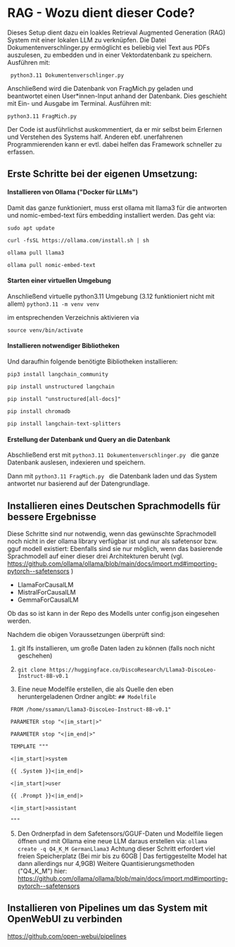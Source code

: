 # RAG - Wozu dient dieser Code?
Dieses Setup dient dazu ein loakles Retrieval Augmented Generation (RAG) System mit einer lokalen LLM zu verknüpfen. Die Datei Dokumentenverschlinger.py ermöglicht es beliebig viel Text aus PDFs auszulesen, zu embedden und in einer Vektordatenbank zu speichern. Ausführen mit:

``` python3.11 Dokumentenverschlinger.py```

Anschließend wird die Datenbank von FragMich.py geladen und beantwortet einen User*innen-Input anhand der Datenbank. Dies geschieht mit Ein- und Ausgabe im Terminal. Ausführen mit:

``` python3.11 FragMich.py ``` 

Der Code ist ausführlichst auskommentiert, da er mir selbst beim Erlernen und Verstehen des Systems half. Anderen ebf. unerfahrenen Programmierenden kann er evtl. dabei helfen das Framework schneller zu erfassen.


## Erste Schritte bei der eigenen Umsetzung:
#### Installieren von Ollama ("Docker für LLMs")
Damit das ganze funktioniert, muss erst ollama mit llama3 für die antworten und nomic-embed-text fürs embedding installiert werden. Das geht via:

```sudo apt update```

```curl -fsSL https://ollama.com/install.sh | sh```

```ollama pull llama3```

```ollama pull nomic-embed-text```

#### Starten einer virtuellen Umgebung
Anschließend virtuelle python3.11 Umgebung (3.12 funktioniert nicht mit allem)
```python3.11 -m venv venv```

im entsprechenden Verzeichnis aktivieren via

```source venv/bin/activate```

#### Installieren notwendiger Bibliotheken
Und daraufhin folgende benötigte Bibliotheken installieren:

```pip3 install langchain_community```

```pip install unstructured langchain```

```pip install "unstructured[all-docs]"```

```pip install chromadb```

```pip install langchain-text-splitters```

#### Erstellung der Datenbank und Query an die Datenbank
Abschließend erst mit 
```python3.11 Dokumentenverschlinger.py ```
die ganze Datenbank auslesen, indexieren und speichern. 

Dann mit
```python3.11 FragMich.py ```
die Datenbank laden und das System antwortet nur basierend auf der Datengrundlage.



## Installieren eines Deutschen Sprachmodells für bessere Ergebnisse 

Diese Schritte sind nur notwendig, wenn das gewünschte Sprachmodell noch nicht in der ollama library verfügbar ist und nur als safetensor bzw. gguf modell existiert:
Ebenfalls sind sie nur möglich, wenn das basierende Sprachmodell auf einer dieser drei Architekturen beruht (vgl. https://github.com/ollama/ollama/blob/main/docs/import.md#importing-pytorch--safetensors )
- LlamaForCausalLM
- MistralForCausalLM
- GemmaForCausalLM 

Ob das so ist kann in der Repo des Modells unter config.json eingesehen werden. 

Nachdem die obigen Voraussetzungen überprüft sind:
1. git lfs installieren, um große Daten laden zu können (falls noch nicht geschehen)
2. ```git clone https://huggingface.co/DiscoResearch/Llama3-DiscoLeo-Instruct-8B-v0.1```

4. Eine neue Modelfile erstellen, die als Quelle den eben heruntergeladenen Ordner angibt:
``` ## Modelfile ``` 

``` FROM /home/ssaman/Llama3-DiscoLeo-Instruct-8B-v0.1"```

 ``` PARAMETER stop "<|im_start|>"``` 

``` PARAMETER stop "<|im_end|>"``` 

``` TEMPLATE """``` 

``` <|im_start|>system``` 

``` {{ .System }}<|im_end|>``` 

``` <|im_start|>user``` 

``` {{ .Prompt }}<|im_end|>``` 

``` <|im_start|>assistant``` 

``` """``` 


5. Den Ordnerpfad in dem Safetensors/GGUF-Daten und Modelfile liegen öffnen und mit Ollama eine neue LLM daraus erstellen via:
```ollama create -q Q4_K_M GermanLlama3```
Achtung dieser Schritt erfordert viel freien Speicherplatz (Bei mir bis zu 60GB | Das fertiggestellte Model hat dann allerdings nur 4,9GB)
Weitere Quantisierungsmethoden ("Q4_K_M") hier: https://github.com/ollama/ollama/blob/main/docs/import.md#importing-pytorch--safetensors 


## Installieren von Pipelines um das System mit OpenWebUI zu verbinden
https://github.com/open-webui/pipelines 
